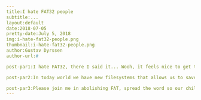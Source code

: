 ```yaml
---
title:I hate FAT32 people 
subtitle:...
layout:default 
date:2018-07-05
pretty-date:July 5, 2018 
img:i-hate-fat32-people.png
thumbnail:i-hate-fat32-people.png
author:Gustav Dyrssen 
author-url:#

post-par1:I hate FAT32, there I said it... Wooh, it feels nice to get that off my chest. Before you judge me let me explain my opinion with one simple statement. In the world of filsystems, not all of them are created equal. FAT32 is not a good filsystem period. Why on Earth does the SD association continue to make FAT the recommended file system for SDcards? FAT32 (and FAT16) can't even save files larger than 4GiB. Dial-up modem screeching, whats this? The ninties are sending us an electronic mail to us. They want their shitty filesystem back.

post-par2:In today world we have new filesystems that allows us to save larger files. Features like journaling gives us better corruption resistant memorys. Things like this are standard in modern filesystems. Yet you have FAT that lingers as an old horse begging to be put out of it's misery.

post-par3:Please join me in abolishing FAT, spread the word so our children may never see FAT and the horror it brings. 
---
```

